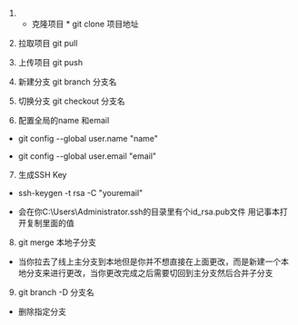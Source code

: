

1. * 克隆项目 *
git clone 项目地址

2. 拉取项目  git pull 

3. 上传项目 git push 

4. 新建分支 git branch 分支名

5. 切换分支 git checkout 分支名

6. 配置全局的name 和email 

- git config --global user.name "name" 

- git config --global user.email "email" 

7. 生成SSH Key

- ssh-keygen -t rsa -C "youremail"  

- 会在你C:\Users\Administrator\.ssh的目录里有个id_rsa.pub文件 用记事本打开复制里面的值

8. git merge 本地子分支

- 当你拉去了线上主分支到本地但是你并不想直接在上面更改，而是新建一个本地分支来进行更改，当你更改完成之后需要切回到主分支然后合并子分支

9. git branch -D 分支名

- 删除指定分支
